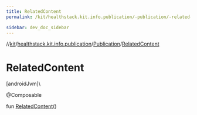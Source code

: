 ```yaml
---
title: RelatedContent
permalink: /kit/healthstack.kit.info.publication/-publication/-related-content.html

sidebar: dev_doc_sidebar
---
```

//[kit](../../../kit.html)/[healthstack.kit.info.publication](../index.html)/[Publication](index.html)/[RelatedContent](-related-content.html)



# RelatedContent



[androidJvm]\




@Composable



fun [RelatedContent](-related-content.html)()




